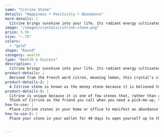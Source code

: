 ```yaml
---
name: "Citrine Stone"
details: "Happiness • Positivity • Abundance"
more-details: |
  Citrine brings sunshine into your life. Its radiant energy cultivates positivity, growth and abundance.
image: "/images/crystals/citrine-stone.png"
price: 5.95
size: "~.75"
colors:
  - "gold"
shape: "Round"
category: wealth
type: "Wealth & Success"
description: |
  Citrine brings sunshine into your life. Its radiant energy cultivates positivity, growth and abundance. It is one of the only crystals that does not store any negativity.  Working with it infuses your soul with happiness and light to open you up to the new opportunities and positive possibilities that already surround you.
product-details: |
  Derived from the French word citron, meaning lemon, this crystal’s vibe is anything but sour! Sweet is the essence of this fortune-flourishing gem. Used in the jewelry of Greek and Roman civilizations dating back to the 1st century A.D., Citrine has long been remarked for its subtle, honeyed beauty.
product-details-2: |
  A Citrine stone is known as the money stone because it is believed to elevate optimism and energy, and therefore bring you to a place of opportunity, prosperity, and abundance. The sunny attitude of the Citrine stone meaning cultivates an energy that is fertile for growth. In working with the solar plexus chakra, it warms the core to radiate power, centeredness, confidence and endurance.
product-details-3: |
  Citrine is unique because it is one of few stones that, rather than absorbing negative energy, clears it. It makes room for happiness and light, allowing the spirit to welcome a wide range of positive possibilities.
  Think of Citrine as the friend you call when you need a pick-me-up, the one who never fails to brighten your day. This upbeat crystal will be your cheerleader, rooting you on when you need a win. If there are close loved ones who need your support, a Citrine stone is a great resource that you can tap into to gain the emotional strength to support both yourself and those around you.
how-to-use: |
  Place citrine stones in your home or office to manifest an abundance of positivity in your future.
how-to-use-2: |
  Place your stone in your wallet for 40 days to open yourself up to the energy of abundance.


---
```

